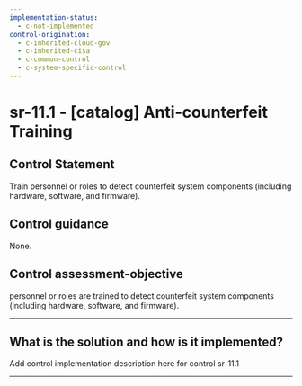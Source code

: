 ```yaml
---
implementation-status:
  - c-not-implemented
control-origination:
  - c-inherited-cloud-gov
  - c-inherited-cisa
  - c-common-control
  - c-system-specific-control
---
```


# sr-11.1 - \[catalog\] Anti-counterfeit Training

## Control Statement

Train personnel or roles to detect counterfeit system components (including hardware, software, and firmware).

## Control guidance

None.

## Control assessment-objective

personnel or roles are trained to detect counterfeit system components (including hardware, software, and firmware).

______________________________________________________________________

## What is the solution and how is it implemented?

Add control implementation description here for control sr-11.1

______________________________________________________________________
